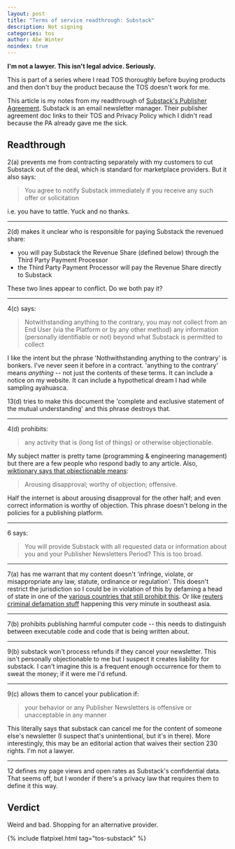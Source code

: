 ```yaml
---
layout: post
title: "Terms of service readthrough: Substack"
description: Not signing
categories: tos
author: Abe Winter
noindex: true
---
```


**I'm not a lawyer. This isn't legal advice. Seriously.**

This is part of a series where I read TOS thoroughly before buying products and then don't buy the product because the TOS doesn't work for me.

This article is my notes from my readthrough of [Substack's Publisher Agreement](https://substack.com/pa). Substack is an email newsletter manager. Their publisher agreement doc links to their TOS and Privacy Policy which I didn't read because the PA already gave me the sick.

## Readthrough

2(a) prevents me from contracting separately with my customers to cut Substack out of the deal, which is standard for marketplace providers.
But it also says:

> You agree to notify Substack immediately if you receive any such offer or solicitation

i.e. you have to tattle. Yuck and no thanks.

---

2(d) makes it unclear who is responsible for paying Substack the revenued share:
- you will pay Substack the Revenue Share (defined below) through the Third Party Payment Processor
- the Third Party Payment Processor will pay the Revenue Share directly to Substack

These two lines appear to conflict. Do we both pay it?

---

4(c) says:
> Notwithstanding anything to the contrary, you may not collect from an End User (via the Platform or by any other method) any information (personally identifiable or not) beyond what Substack is permitted to collect

I like the intent but the phrase 'Nothwithstanding anything to the contrary' is bonkers.
I've never seen it before in a contract. 'anything to the contrary' means *anything* -- not just the contents of these terms.
It can include a notice on my website. It can include a hypothetical dream I had while sampling ayahuasca.

13(d) tries to make this document the 'complete and exclusive statement of the mutual understanding' and this phrase destroys that.

---

4(d) prohibits:
> any activity that is (long list of things) or otherwise objectionable.

My subject matter is pretty tame (programming & engineering management) but there are a few people who respond badly to any article.
Also, [wiktionary says that objectionable means](https://en.wiktionary.org/wiki/objectionable):
> Arousing disapproval; worthy of objection; offensive.

Half the internet is about arousing disapproval for the other half;
and even correct information is worthy of objection.
This phrase doesn't belong in the policies for a publishing platform.

---

6 says:
> You will provide Substack with all requested data or information about you and your Publisher Newsletters
Period? This is too broad.

---

7(a) has me warrant that my content doesn't 'infringe, violate, or misappropriate any law, statute, ordinance or regulation'. This doesn't restrict the jurisdiction so I could be in violation of this by defaming a head of state in one of the [various countries that still prohibit this](https://en.wikipedia.org/wiki/Lese_majeste#Current_laws). Or like [reuters criminal defamation stuff](https://uk.reuters.com/article/uk-myanmar-reuters/myanmar-army-sues-reuters-for-criminal-defamation-police-idUKKBN20W1ZO) happening this very minute in southeast asia.

---

7(b) prohibits publishing harmful computer code -- this needs to distinguish between executable code and code that is being written about.

---

9(b) substack won't process refunds if they cancel your newsletter.
This isn't personally objectionable to me but I suspect it creates liability for substack.
I can't imagine this is a frequent enough occurrence for them to sweat the money; if it were me I'd refund.

---

9(c) allows them to cancel your publication if:
> your behavior or any Publisher Newsletters is offensive or unacceptable in any manner

This literally says that substack can cancel me for the content of someone else's newsletter (I suspect that's unintentional, but it's in there).
More interestingly, this may be an editorial action that waives their section 230 rights.
I'm not a lawyer.

---

12 defines my page views and open rates as Substack's confidential data.
That seems off, but I wonder if there's a privacy law that requires them to define it this way.

## Verdict

Weird and bad. Shopping for an alternative provider.

{% include flatpixel.html tag="tos-substack" %}
